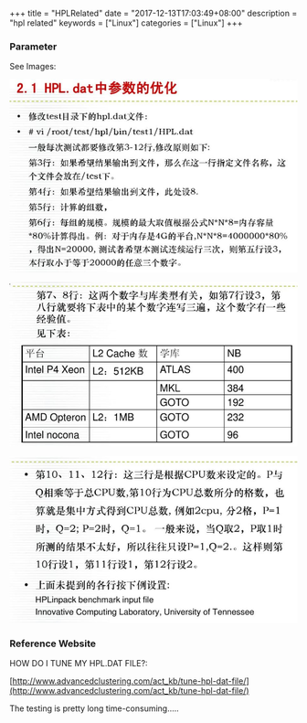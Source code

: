 +++
title = "HPLRelated"
date = "2017-12-13T17:03:49+08:00"
description = "hpl related"
keywords = ["Linux"]
categories = ["Linux"]
+++
### Parameter
See Images:    

![/images/2017_12_13_17_04_16_869x582.jpg](/images/2017_12_13_17_04_16_869x582.jpg)

![/images/2017_12_13_17_04_32_907x518.jpg](/images/2017_12_13_17_04_32_907x518.jpg)

![/images/2017_12_13_17_04_40_896x519.jpg](/images/2017_12_13_17_04_40_896x519.jpg)

### Reference Website

HOW DO I TUNE MY HPL.DAT FILE?:    

[http://www.advancedclustering.com/act_kb/tune-hpl-dat-file/](http://www.advancedclustering.com/act_kb/tune-hpl-dat-file/)    


The testing is pretty long time-consuming.....

